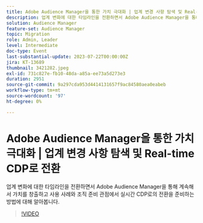 ```yaml
---
title: Adobe Audience Manager을 통한 가치 극대화 | 업계 변경 사항 탐색 및 Real-time CDP로 전환
description: 업계 변화에 대한 타임라인을 전환하면서 Adobe Audience Manager을 통해 지속적으로 가치를 창출하고 사용 사례와 조직 준비 관점에서 RTCDP로의 전환을 준비하는 방법에 대해 알아보십시오.
solution: Audience Manager
feature-set: Audience Manager
topic: Migration
role: Admin, Leader
level: Intermediate
doc-type: Event
last-substantial-update: 2023-07-22T00:00:00Z
jira: KT-13689
thumbnail: 3421282.jpeg
exl-id: 731c827e-fb10-48da-a85a-ee73a5d273e3
duration: 2951
source-git-commit: 9a297cda953d4414131657f9ac84580aea0eabeb
workflow-type: tm+mt
source-wordcount: '97'
ht-degree: 0%

---
```


# Adobe Audience Manager을 통한 가치 극대화 | 업계 변경 사항 탐색 및 Real-time CDP로 전환

업계 변화에 대한 타임라인을 전환하면서 Adobe Audience Manager을 통해 계속해서 가치를 창출하고 사용 사례와 조직 준비 관점에서 실시간 CDP로의 전환을 준비하는 방법에 대해 알아봅니다.

>[!VIDEO](https://video.tv.adobe.com/v/3421282/?learn=on)
